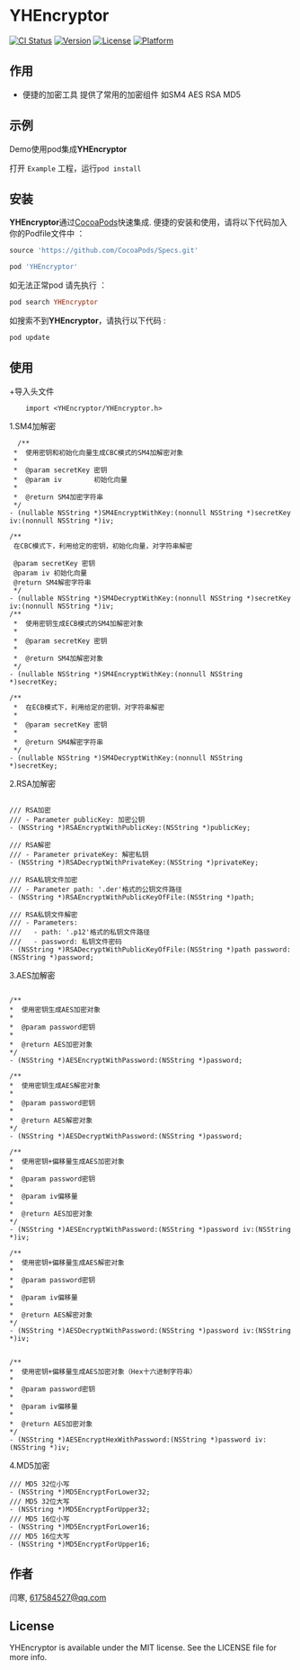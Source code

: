 # YHEncryptor

[![CI Status](https://img.shields.io/travis/闫寒/YHEncryptor.svg?style=flat)](https://travis-ci.org/闫寒/YHEncryptor)
[![Version](https://img.shields.io/cocoapods/v/YHEncryptor.svg?style=flat)](https://cocoapods.org/pods/YHEncryptor)
[![License](https://img.shields.io/cocoapods/l/YHEncryptor.svg?style=flat)](https://cocoapods.org/pods/YHEncryptor)
[![Platform](https://img.shields.io/cocoapods/p/YHEncryptor.svg?style=flat)](https://cocoapods.org/pods/YHEncryptor)

## 作用

+ 便捷的加密工具 提供了常用的加密组件 如SM4 AES RSA MD5

## 示例

Demo使用pod集成**YHEncryptor**

打开 `Example` 工程，运行`pod install`

## 安装

**YHEncryptor**通过[CocoaPods](https://cocoapods.org)快速集成. 便捷的安装和使用，请将以下代码加入你的Podfile文件中 ：

```ruby
source 'https://github.com/CocoaPods/Specs.git'

pod 'YHEncryptor'
```

如无法正常pod 请先执行 ：
```ruby
pod search YHEncryptor
```

如搜索不到**YHEncryptor**，请执行以下代码 :
```ruby
pod update
```

## 使用
+导入头文件
```
    import <YHEncryptor/YHEncryptor.h>
```

1.SM4加解密
```objc
  /**
 *  使用密钥和初始化向量生成CBC模式的SM4加解密对象
 *
 *  @param secretKey 密钥
 *  @param iv        初始化向量
 *
 *  @return SM4加密字符串
 */
- (nullable NSString *)SM4EncryptWithKey:(nonnull NSString *)secretKey iv:(nonnull NSString *)iv;

/**
 在CBC模式下，利用给定的密钥，初始化向量，对字符串解密

 @param secretKey 密钥
 @param iv 初始化向量
 @return SM4解密字符串
 */
- (nullable NSString *)SM4DecryptWithKey:(nonnull NSString *)secretKey iv:(nonnull NSString *)iv;
/**
 *  使用密钥生成ECB模式的SM4加解密对象
 *
 *  @param secretKey 密钥
 *
 *  @return SM4加解密对象
 */
- (nullable NSString *)SM4EncryptWithKey:(nonnull NSString *)secretKey;

/**
 *  在ECB模式下，利用给定的密钥，对字符串解密
 *
 *  @param secretKey 密钥
 *
 *  @return SM4解密字符串
 */
- (nullable NSString *)SM4DecryptWithKey:(nonnull NSString *)secretKey;
```
2.RSA加解密
```objc

/// RSA加密
/// - Parameter publicKey: 加密公钥
- (NSString *)RSAEncryptWithPublicKey:(NSString *)publicKey;

/// RSA解密
/// - Parameter privateKey: 解密私钥
- (NSString *)RSADecryptWithPrivateKey:(NSString *)privateKey;

/// RSA私钥文件加密
/// - Parameter path: '.der'格式的公钥文件路径
- (NSString *)RSAEncryptWithPublicKeyOfFile:(NSString *)path;

/// RSA私钥文件解密
/// - Parameters:
///   - path: '.p12'格式的私钥文件路径
///   - password: 私钥文件密码
- (NSString *)RSADecryptWithPublicKeyOfFile:(NSString *)path password:(NSString *)password;
```

3.AES加解密
```objc

/** 
*  使用密钥生成AES加密对象 
* 
*  @param password密钥 
* 
*  @return AES加密对象 
*/
- (NSString *)AESEncryptWithPassword:(NSString *)password;

/** 
*  使用密钥生成AES解密对象 
* 
*  @param password密钥 
* 
*  @return AES解密对象 
*/
- (NSString *)AESDecryptWithPassword:(NSString *)password;

/** 
*  使用密钥+偏移量生成AES加密对象 
* 
*  @param password密钥 
* 
*  @param iv偏移量
*
*  @return AES加密对象 
*/
- (NSString *)AESEncryptWithPassword:(NSString *)password iv:(NSString *)iv;

/** 
*  使用密钥+偏移量生成AES解密对象 
* 
*  @param password密钥 
* 
*  @param iv偏移量
*
*  @return AES解密对象 
*/
- (NSString *)AESDecryptWithPassword:(NSString *)password iv:(NSString *)iv;


/** 
*  使用密钥+偏移量生成AES加密对象（Hex十六进制字符串） 
* 
*  @param password密钥 
* 
*  @param iv偏移量
*
*  @return AES加密对象 
*/
- (NSString *)AESEncryptHexWithPassword:(NSString *)password iv:(NSString *)iv;
```

4.MD5加密
```objc
/// MD5 32位小写
- (NSString *)MD5EncryptForLower32;
/// MD5 32位大写
- (NSString *)MD5EncryptForUpper32;
/// MD5 16位小写
- (NSString *)MD5EncryptForLower16;
/// MD5 16位大写
- (NSString *)MD5EncryptForUpper16;
```

## 作者

闫寒, 617584527@qq.com

## License

YHEncryptor is available under the MIT license. See the LICENSE file for more info.
